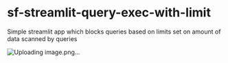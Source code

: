# sf-streamlit-query-exec-with-limit
Simple streamlit app which blocks queries based on limits set on amount of data scanned by queries 

![Uploading image.png…]()
